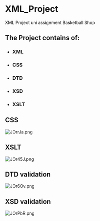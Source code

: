 # XML_Project
XML Project uni assignment Basketball Shop

## The Project contains of:
* ### XML
* ### CSS
* ### DTD
* ### XSD
* ### XSLT


## CSS
![JOrrJa.png](https://iili.io/JOrrJa.png)
## XSLT
![JOr45J.png](https://iili.io/JOr45J.png)
## DTD validation
![JOr6Ov.png](https://iili.io/JOr6Ov.png)
## XSD validation
![JOrPbR.png](https://iili.io/JOrPbR.png)